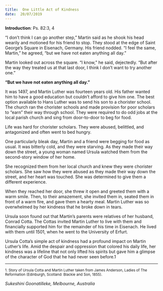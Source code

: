 ```yaml
---
title:  One Little Act of Kindness
date:  20/07/2019
---
```


**Introduction**: Ps. 82:3, 4

“I don’t think I can go another step,” Martin said as he shook his head wearily and motioned for his friend to stop. They stood at the edge of Saint George’s Square in Eisenach, Germany. His friend nodded. “I feel the same, Martin,” he agreed, “but we have not eaten anything all day.”

Martin looked out across the square. “I know,” he said, dejectedly. “But after the way they treated us at that last door, I think I don’t want to try another one.”

**“But we have not eaten anything all day.”**

It was 1497, and Martin Luther was fourteen years old. His father wanted him to have a good education but couldn’t afford to give him one. The best option available to Hans Luther was to send his son to a chorister school. The church ran the chorister schools and made provision for poor scholars to “earn” their way through school. They were required to do odd jobs at the local parish church and sing from door-to-door to beg for food.

Life was hard for chorister scholars. They were abused, belittled, and antagonized and often went to bed hungry.

One particularly bleak day, Martin and a friend were begging for food as usual. It was bitterly cold, and they were starving. As they made their way down the street, a young woman named Ursula watched them from the second-story window of her home.

She recognized them from her local church and knew they were chorister scholars. She saw how they were abused as they made their way down the street, and her heart was touched. She was determined to give them a different experience.

When they reached her door, she threw it open and greeted them with a warm smile. Then, to their amazement, she invited them in, seated them in front of a warm fire, and gave them a hearty meal. Martin Luther was so overwhelmed by her kindness that he broke down in tears.

Ursula soon found out that Martin’s parents were relatives of her husband, Conrad Cotta. The Cottas invited Martin Luther to live with them and financially supported him for the remainder of his time in Eisenach. He lived with them until 1501, when he went to the University of Erfurt.

Ursula Cotta’s simple act of kindness had a profound impact on Martin Luther’s life. Amid the despair and oppression that colored his daily life, her kindness was a lifeline that not only lifted his spirits but gave him a glimpse of the character of God that he had never seen before.1

---

<sup>1. Story of Ursula Cotta and Martin Luther taken from James Anderson, Ladies of The Reformation (Edinburgh, Scotland: Blackie and Son, 1855).</sup>

_Sukeshini Goonatilleke, Melbourne, Australia_